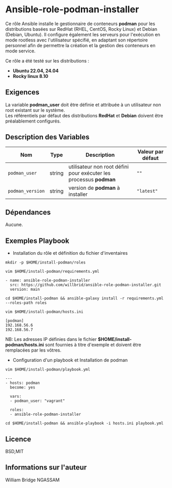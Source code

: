 Ansible-role-podman-installer
=========

Ce rôle Ansible installe le gestionnaire de conteneurs **podman** pour les distributions basées sur RedHat (RHEL, CentOS, Rocky Linux) et Debian (Debian, Ubuntu). Il configure également les serveurs pour l'exécution en mode rootless avec l'utilisateur spécifié, en adaptant son répertoire personnel afin de permettre la création et la gestion des conteneurs en mode service.

Ce rôle a été testé sur les distributions :
- **Ubuntu 22.04, 24.04**
- **Rocky linux 8.10**

Exigences
------------

La variable **podman_user** doit être définie et attribuée à un utilisateur non root existant sur le système. <br>
Les référentiels par défaut des distributions **RedHat** et **Debian** doivent être préalablement configurés.

Description des Variables
--------------

|Nom|Type|Description|Valeur par défaut|
|---|----|-----------|-----------------|
`podman_user`|string|utilisateur non root défini pour exécuter les processus **podman**|`""`
`podman_version`|string|version de **podman** à installer|`"latest"`

Dépendances
------------

Aucune.

Exemples Playbook
----------------

- Installation du rôle et définition du fichier d'inventaires

```
mkdir -p $HOME/install-podman/roles
```

```
vim $HOME/install-podman/requirements.yml
```

```
- name: ansible-role-podman-installer
  src: https://github.com/willbrid/ansible-role-podman-installer.git
  version: main
```

```
cd $HOME/install-podman && ansible-galaxy install -r requirements.yml --roles-path roles
```

```
vim $HOME/install-podman/hosts.ini
```

```
[podman]
192.168.56.6
192.168.56.7
```

NB: Les adresses IP définies dans le fichier **$HOME/install-podman/hosts.ini** sont fournies à titre d'exemple et doivent être remplacées par les vôtres.

- Configuration d'un playbook et Installation de podman

```
vim $HOME/install-podman/playbook.yml
```

```
---
- hosts: podman
  become: yes

  vars:
  - podman_user: "vagrant"

  roles:
  - ansible-role-podman-installer
```

```
cd $HOME/install-podman && ansible-playbook -i hosts.ini playbook.yml
```

Licence
-------

BSD,MIT

Informations sur l'auteur
------------------

William Bridge NGASSAM